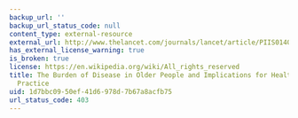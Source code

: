 ```yaml
---
backup_url: ''
backup_url_status_code: null
content_type: external-resource
external_url: http://www.thelancet.com/journals/lancet/article/PIIS0140-6736(14)61347-7/
has_external_license_warning: true
is_broken: true
license: https://en.wikipedia.org/wiki/All_rights_reserved
title: The Burden of Disease in Older People and Implications for Health Policy and
  Practice
uid: 1d7bbc09-50ef-41d6-978d-7b67a8acfb75
url_status_code: 403
---
```

